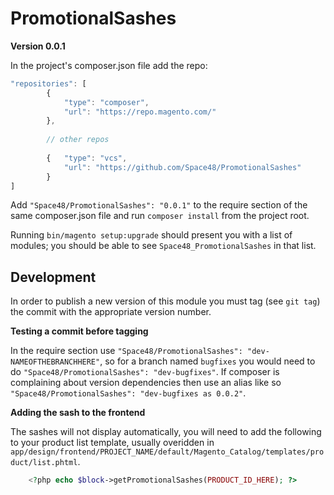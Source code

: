 # PromotionalSashes

**Version 0.0.1**

In the project's composer.json file add the repo:

```javascript
"repositories": [
        {
            "type": "composer",
            "url": "https://repo.magento.com/"
        },
        
        // other repos
        
        {   "type": "vcs", 
            "url": "https://github.com/Space48/PromotionalSashes" 
        }
]
```

Add `"Space48/PromotionalSashes": "0.0.1"` to the require section of the same composer.json file and run 
`composer install` from the project root.

Running `bin/magento setup:upgrade` should present you with a list of modules; you should be able to see 
`Space48_PromotionalSashes` in that list.

Development
---
In order to publish a new version of this module you must tag (see `git tag`) the commit with the appropriate version number.

__Testing a commit before tagging__

In the require section use `"Space48/PromotionalSashes": "dev-NAMEOFTHEBRANCHHERE"`, so for a branch
named `bugfixes` you would need to do `"Space48/PromotionalSashes": "dev-bugfixes"`. If composer is complaining about version
dependencies then use an alias like so `"Space48/PromotionalSashes": "dev-bugfixes as 0.0.2"`.

__Adding the sash to the frontend__

The sashes will not display automatically, you will need to add the following to your product list template, usually overidden in `app/design/frontend/PROJECT_NAME/default/Magento_Catalog/templates/product/list.phtml`.

```php
    <?php echo $block->getPromotionalSashes(PRODUCT_ID_HERE); ?>
```
